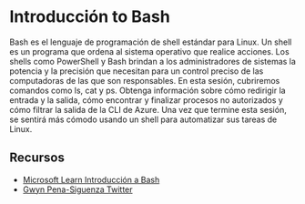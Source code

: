 # Introducción to Bash

Bash es el lenguaje de programación de shell estándar para Linux. Un shell es un programa que ordena al sistema operativo que realice acciones. Los shells como PowerShell y Bash brindan a los administradores de sistemas la potencia y la precisión que necesitan para un control preciso de las computadoras de las que son responsables. En esta sesión, cubriremos comandos como ls, cat y ps. Obtenga información sobre cómo redirigir la entrada y la salida, cómo encontrar y finalizar procesos no autorizados y cómo filtrar la salida de la CLI de Azure. Una vez que termine esta sesión, se sentirá más cómodo usando un shell para automatizar sus tareas de Linux.

## Recursos

- [Microsoft Learn Introducción a Bash](https://docs.microsoft.com/learn/modules/bash-Introducción/)
- [Gwyn Pena-Siguenza Twitter](https://twitter.com/madebygps)


